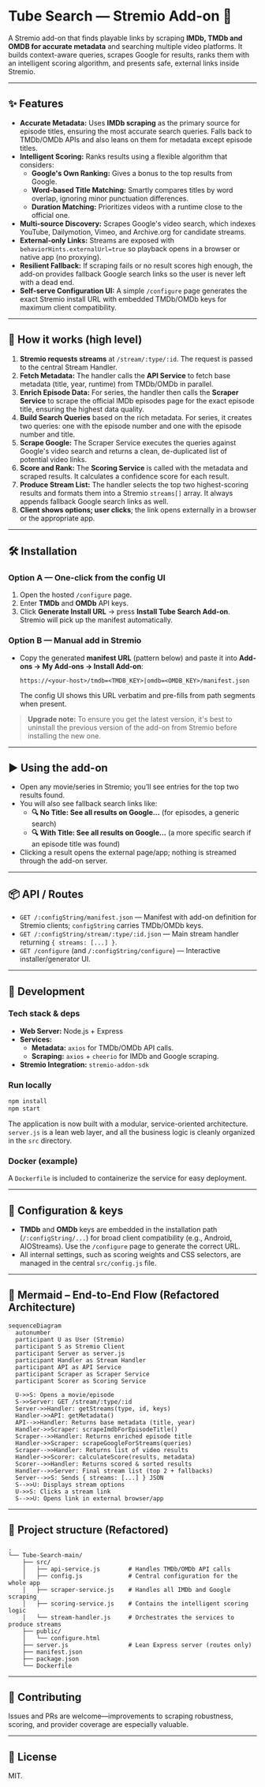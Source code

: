 # Tube Search — Stremio Add-on 🚀

A Stremio add-on that finds playable links by scraping **IMDb, TMDb and OMDB for accurate metadata** and searching multiple video platforms. It builds context-aware queries, scrapes Google for results, ranks them with an intelligent scoring algorithm, and presents safe, external links inside Stremio.

---

## ✨ Features

*   **Accurate Metadata:** Uses **IMDb scraping** as the primary source for episode titles, ensuring the most accurate search queries. Falls back to TMDb/OMDb APIs and also leans on them for metadata except episode titles.
*   **Intelligent Scoring:** Ranks results using a flexible algorithm that considers:
    *   **Google's Own Ranking:** Gives a bonus to the top results from Google.
    *   **Word-based Title Matching:** Smartly compares titles by word overlap, ignoring minor punctuation differences.
    *   **Duration Matching:** Prioritizes videos with a runtime close to the official one.
*   **Multi-source Discovery:** Scrapes Google's video search, which indexes YouTube, Dailymotion, Vimeo, and Archive.org for candidate streams.
*   **External-only Links:** Streams are exposed with `behaviorHints.externalUrl=true` so playback opens in a browser or native app (no proxying).
*   **Resilient Fallback:** If scraping fails or no result scores high enough, the add-on provides fallback Google search links so the user is never left with a dead end.
*   **Self-serve Configuration UI:** A simple `/configure` page generates the exact Stremio install URL with embedded TMDb/OMDb keys for maximum client compatibility.

---

## 🧩 How it works (high level)

1.  **Stremio requests streams** at `/stream/:type/:id`. The request is passed to the central Stream Handler.
2.  **Fetch Metadata:** The handler calls the **API Service** to fetch base metadata (title, year, runtime) from TMDb/OMDb in parallel.
3.  **Enrich Episode Data:** For series, the handler then calls the **Scraper Service** to scrape the official IMDb episodes page for the exact episode title, ensuring the highest data quality.
4.  **Build Search Queries** based on the rich metadata. For series, it creates two queries: one with the episode number and one with the episode number and title.
5.  **Scrape Google:** The Scraper Service executes the queries against Google's video search and returns a clean, de-duplicated list of potential video links.
6.  **Score and Rank:** The **Scoring Service** is called with the metadata and scraped results. It calculates a confidence score for each result.
7.  **Produce Stream List:** The handler selects the top two highest-scoring results and formats them into a Stremio `streams[]` array. It always appends fallback Google search links as well.
8.  **Client shows options; user clicks**; the link opens externally in a browser or the appropriate app.

---

## 🛠️ Installation

### Option A — One-click from the config UI

1.  Open the hosted `/configure` page.
2.  Enter **TMDb** and **OMDb** API keys.
3.  Click **Generate Install URL** → press **Install Tube Search Add-on**. Stremio will pick up the manifest automatically.

### Option B — Manual add in Stremio

*   Copy the generated **manifest URL** (pattern below) and paste it into **Add-ons → My Add-ons → Install Add-on**:

    ```
    https://<your-host>/tmdb=<TMDB_KEY>|omdb=<OMDB_KEY>/manifest.json
    ```

    The config UI shows this URL verbatim and pre-fills from path segments when present.

> **Upgrade note:** To ensure you get the latest version, it's best to uninstall the previous version of the add-on from Stremio before installing the new one.

---

## ▶️ Using the add-on

*   Open any movie/series in Stremio; you’ll see entries for the top two results found.
*   You will also see fallback search links like:
    *   **🔍 No Title: See all results on Google...** (for episodes, a generic search)
    *   **🔍 With Title: See all results on Google...** (a more specific search if an episode title was found)
*   Clicking a result opens the external page/app; nothing is streamed through the add-on server.

---

## 📦 API / Routes

*   `GET /:configString/manifest.json` — Manifest with add-on definition for Stremio clients; `configString` carries TMDb/OMDb keys.
*   `GET /:configString/stream/:type/:id.json` — Main stream handler returning `{ streams: [...] }`.
*   `GET /configure` (and `/:configString/configure`) — Interactive installer/generator UI.

---

## 🧰 Development

### Tech stack & deps

*   **Web Server:** Node.js + Express
*   **Services:**
    *   **Metadata:** `axios` for TMDb/OMDb API calls.
    *   **Scraping:** `axios` + `cheerio` for IMDb and Google scraping.
*   **Stremio Integration:** `stremio-addon-sdk`

### Run locally

```bash
npm install
npm start
```

The application is now built with a modular, service-oriented architecture. `server.js` is a lean web layer, and all the business logic is cleanly organized in the `src` directory.

### Docker (example)

A `Dockerfile` is included to containerize the service for easy deployment.

---

## 🔐 Configuration & keys

*   **TMDb** and **OMDb** keys are embedded in the installation path (`/:configString/...`) for broad client compatibility (e.g., Android, AIOStreams). Use the `/configure` page to generate the correct URL.
*   All internal settings, such as scoring weights and CSS selectors, are managed in the central `src/config.js` file.

---

## 🧭 Mermaid – End-to-End Flow (Refactored Architecture)

```mermaid
sequenceDiagram
  autonumber
  participant U as User (Stremio)
  participant S as Stremio Client
  participant Server as server.js
  participant Handler as Stream Handler
  participant API as API Service
  participant Scraper as Scraper Service
  participant Scorer as Scoring Service

  U->>S: Opens a movie/episode
  S->>Server: GET /stream/:type/:id
  Server->>Handler: getStreams(type, id, keys)
  Handler->>API: getMetadata()
  API-->>Handler: Returns base metadata (title, year)
  Handler->>Scraper: scrapeImdbForEpisodeTitle()
  Scraper-->>Handler: Returns enriched episode title
  Handler->>Scraper: scrapeGoogleForStreams(queries)
  Scraper-->>Handler: Returns list of video results
  Handler->>Scorer: calculateScore(results, metadata)
  Scorer-->>Handler: Returns scored & sorted results
  Handler-->>Server: Final stream list (top 2 + fallbacks)
  Server-->>S: Sends { streams: [...] } JSON
  S-->>U: Displays stream options
  U->>S: Clicks a stream link
  S-->>U: Opens link in external browser/app
```

---

## 📁 Project structure (Refactored)

```
.
└── Tube-Search-main/
    ├── src/
    │   ├── api-service.js        # Handles TMDb/OMDb API calls
    │   ├── config.js             # Central configuration for the whole app
    │   ├── scraper-service.js    # Handles all IMDb and Google scraping
    │   ├── scoring-service.js    # Contains the intelligent scoring logic
    │   └── stream-handler.js     # Orchestrates the services to produce streams
    ├── public/
    │   └── configure.html
    ├── server.js                 # Lean Express server (routes only)
    ├── manifest.json
    ├── package.json
    └── Dockerfile
```

---

## 🤝 Contributing

Issues and PRs are welcome—improvements to scraping robustness, scoring, and provider coverage are especially valuable.

---

## 📜 License

MIT.
